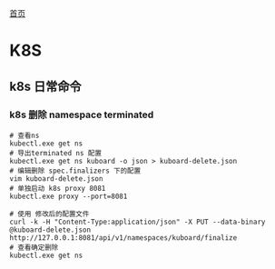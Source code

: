 [首页](/)
# K8S

## k8s 日常命令

### k8s 删除 namespace terminated

```shell
# 查看ns
kubectl.exe get ns
# 导出terminated ns 配置
kubectl.exe get ns kuboard -o json > kuboard-delete.json
# 编辑删除 spec.finalizers 下的配置
vim kuboard-delete.json
# 单独启动 k8s proxy 8081
kubectl.exe proxy --port=8081

# 使用 修改后的配置文件
curl -k -H "Content-Type:application/json" -X PUT --data-binary @kuboard-delete.json http://127.0.0.1:8081/api/v1/namespaces/kuboard/finalize
# 查看确定删除
kubectl.exe get ns
```
